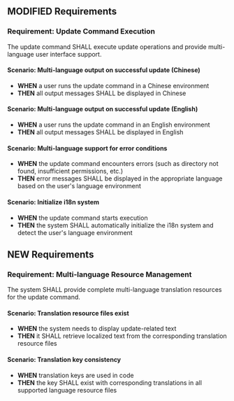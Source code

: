 ## MODIFIED Requirements

### Requirement: Update Command Execution
The update command SHALL execute update operations and provide multi-language user interface support.

#### Scenario: Multi-language output on successful update (Chinese)
- **WHEN** a user runs the update command in a Chinese environment
- **THEN** all output messages SHALL be displayed in Chinese

#### Scenario: Multi-language output on successful update (English)
- **WHEN** a user runs the update command in an English environment  
- **THEN** all output messages SHALL be displayed in English

#### Scenario: Multi-language support for error conditions
- **WHEN** the update command encounters errors (such as directory not found, insufficient permissions, etc.)
- **THEN** error messages SHALL be displayed in the appropriate language based on the user's language environment

#### Scenario: Initialize i18n system
- **WHEN** the update command starts execution
- **THEN** the system SHALL automatically initialize the i18n system and detect the user's language environment

## NEW Requirements

### Requirement: Multi-language Resource Management
The system SHALL provide complete multi-language translation resources for the update command.

#### Scenario: Translation resource files exist
- **WHEN** the system needs to display update-related text
- **THEN** it SHALL retrieve localized text from the corresponding translation resource files

#### Scenario: Translation key consistency
- **WHEN** translation keys are used in code
- **THEN** the key SHALL exist with corresponding translations in all supported language resource files